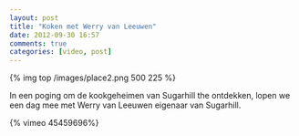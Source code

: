 ```yaml
---
layout: post
title: "Koken met Werry van Leeuwen"
date: 2012-09-30 16:57
comments: true
categories: [video, post]
---
```


{% img top /images/place2.png 500 225  %}

In een poging om de kookgeheimen van Sugarhill the ontdekken, lopen we een dag mee met Werry van Leeuwen eigenaar van Sugarhill.

<!--more-->

{% vimeo 45459696%}
